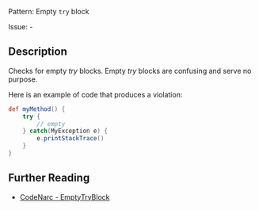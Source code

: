 Pattern: Empty `try` block

Issue: -

## Description

Checks for empty *try* blocks. Empty *try* blocks are confusing and serve no purpose.

Here is an example of code that produces a violation:

``` groovy
def myMethod() {
    try {
        // empty
    } catch(MyException e) {
        e.printStackTrace()
    }
}
```

## Further Reading

* [CodeNarc - EmptyTryBlock](http://codenarc.sourceforge.net/codenarc-rules-basic.html#EmptyTryBlock)